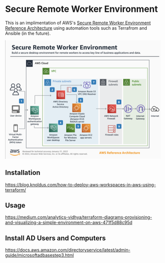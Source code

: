 # Secure Remote Worker Environment
This is an implimentation of AWS's [Secure Remote Worker Environment Reference Architecture](https://d1.awsstatic.com/architecture-diagrams/ArchitectureDiagrams/secure-remote-worker-environment-ra.pdf?did=wp_card&trk=wp_card) using automation tools such as Terrafrom and Ansible (in the future).

![Alt text](./aws-reference-architecture-diagram.png "Secure Remote Worker Environment Reference Architecture")

## Installation
https://blog.knoldus.com/how-to-deploy-aws-workspaces-in-aws-using-terraform/

## Usage
https://medium.com/analytics-vidhya/terraform-diagrams-provisioning-and-visualizing-a-simple-environment-on-aws-471f5d88c95d


## Install AD Users and Computers
https://docs.aws.amazon.com/directoryservice/latest/admin-guide/microsoftadbasestep3.html
